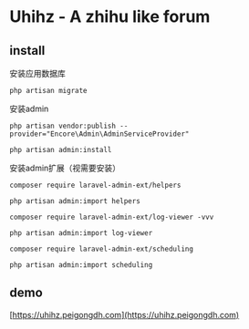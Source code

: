 # Uhihz - A zhihu like forum

## install
安装应用数据库

```
php artisan migrate
```

安装admin

```
php artisan vendor:publish --provider="Encore\Admin\AdminServiceProvider"

php artisan admin:install
```

安装admin扩展（视需要安装）

```
composer require laravel-admin-ext/helpers

php artisan admin:import helpers

composer require laravel-admin-ext/log-viewer -vvv

php artisan admin:import log-viewer

composer require laravel-admin-ext/scheduling

php artisan admin:import scheduling
```

## demo

[https://uhihz.peigongdh.com](https://uhihz.peigongdh.com)

